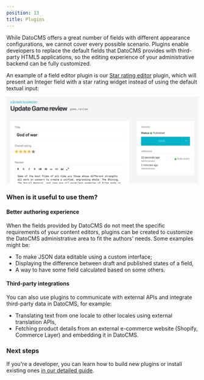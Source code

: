 ```yaml
---
position: 13
title: Plugins
---
```


While DatoCMS offers a great number of fields with different appearance configurations, we cannot cover every possible scenario. Plugins enable developers to replace the default fields that DatoCMS provides with third-party HTML5 applications, so the editing experience of your administrative backend can be fully customized.

An example of a field editor plugin is our [Star rating editor](https://github.com/datocms/plugins/tree/master/star-rating-editor) plugin, which will present an Integer field with a star rating widget instead of using the default textual input:

![foo](../images/plugins/field-editor.png)

### When is it useful to use them?

#### Better authoring experience

When the fields provided by DatoCMS do not meet the specific requirements of your content editors, plugins can be created to customize the DatoCMS administrative area to fit the authors' needs. Some examples might be:

* To make JSON data editable using a custom interface;
* Displaying the difference between draft and published states of a field,
* A way to have some field calculated based on some others.

#### Third-party integrations

You can also use plugins to communicate with external APIs and integrate third-party data in DatoCMS, for example:

* Translating text from one locale to other locales using external translation APIs,
* Fetching product details from an external e-commerce website (Shopify, Commerce Layer) and embedding it in DatoCMS.

### Next steps

If you're a developer, you can learn how to build new plugins or install existing ones [in our detailed guide](/docs/plugins/introduction/).
